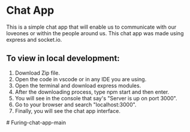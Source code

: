 
# Chat App

This is a simple chat app that will enable us to communicate with our loveones or within the people around us. This chat app was made using express and socket.io. 


## To view in local development:

1. Download Zip file.
2. Open the code in vscode or in any IDE you are using.
3. Open the terminal and download express modules.
4. After the downloading process, type npm start and then enter.
5. You will see in the console that say's "Server is up on port 3000".
6. Go to your browser and search "localhost:3000".
7. Finally, you will see the chat app interface.

#   F u r i n g - c h a t - a p p - m a i n  
 